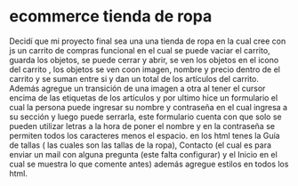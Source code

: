 # ecommerce tienda de ropa

Decidí que mi proyecto final sea una una tienda de ropa en la cual cree con js un carrito de compras funcional en el cual se puede vaciar el carrito, guarda los objetos, se puede cerrar y abrir, se ven los objetos en el icono del carrito , los objetos se ven coon imagen, nombre y precio dentro de el carrito  y se suman entre si y dan un total de los artículos del carrito. Además agregue un transición de una imagen a otra al tener el cursor encima de las etiquetas de los artículos y por ultimo hice un formulario el cual la persona puede ingresar su nombre y contraseña en el cual ingresa a su sección y luego puede serrarla, este formulario cuenta con que solo se pueden utilizar letras a la hora de poner el nombre y en la contraseña se permiten todos los caracteres menos el espacio. en los html tenes la Guía de tallas ( las cuales son las tallas de la ropa), Contacto (el cual es para enviar un mail con alguna pregunta (este falta configurar) y el Inicio en el cual se muestra lo que comente antes) además agregue estilos en todos los html.